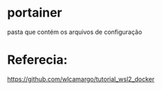 # portainer
pasta que contém os arquivos de configuração

# Referecia:

https://github.com/wlcamargo/tutorial_wsl2_docker
